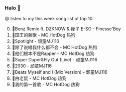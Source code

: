 

### Halo 👋

😄 listen to my this week song list of top 10:

0. 🌈Benz Remix ft. DZKNOW & 瘦子 E-SO - Finesse'Boy
1. 🌈国王的新歌 - MC HotDog 热狗
2. 🌈Spotlight - 顽童MJ116
3. 🌈除了说唱我什么都不会 - MC HotDog 热狗
4. 🌈他们根本不是Rapper - MC HotDog 热狗
5. 🌈Super Duper&Fly Out (Live) - 顽童MJ116
6. 🌈2030 - 顽童MJ116
7. 🌈Beats Myself and I (Mix Version) - 顽童MJ116
8. 🌈白老鼠 - MC HotDog 热狗
9. 🌈我的第一首歌 - MC HotDog 热狗

